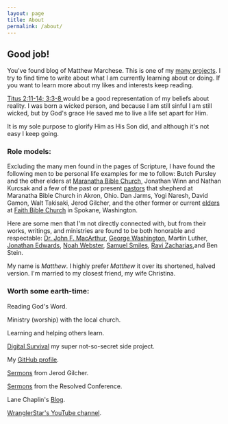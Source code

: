 ```yaml
---
layout: page
title: About
permalink: /about/
---
```



## Good job! ##

You've found blog of Matthew Marchese. This is one of my [many projects](http://maffblaster.github.io/projects/). I try to find time to write about what I am currently learning about or doing. If you want to learn more about my likes and interests keep reading.

[Titus 2:11-14; 3:3-8 ](https://www.biblegateway.com/passage/?search=Titus+2%3A11-14%2CTitus+3%3A3-8&version=ESV) would be a good representation of my beliefs about reality. I was born a wicked person, and because I am still sinful I am still wicked, but by God's grace He saved me to live a life set apart for Him.

It is my sole purpose to glorify Him as His Son did, and although it's not easy I keep going.

### Role models: ###

Excluding the many men found in the pages of Scripture, I have found the following men to be personal life examples for me to follow: Butch Pursley and the other elders at [Maranatha Bible Church](http://www.mbc95.org/), Jonathan Winn and Nathan Kurcsak and a few of the past or present [pastors](http://www.mbc95.org/about/ministry-staff/) that shepherd at Maranatha Bible Church in Akron, Ohio. Dan Jarms, Yogi Naresh, David Gamon, Walt Takisaki, Jerod Gilcher, and the other former or current [elders](http://www.fbchurch.org/who-we-are/pastors-elders/) at [Faith Bible Church](http://www.fbchurch.org/) in Spokane, Washington.

Here are some men that I'm not directly connected with, but from their works, writings, and ministries are found to be both honorable and respectable:
[Dr. John F. MacArthur](http://www.gty.org/), [George Washington](https://en.wikipedia.org/wiki/George_Washington), Martin Luther, [Jonathan Edwards](https://en.wikipedia.org/wiki/Jonathan_Edwards_%28theologian%29), [Noah Webster](https://en.wikipedia.org/wiki/Noah_Webster), [Samuel Smiles](http://www.gutenberg.org/ebooks/author/224?sort_order=title), [Ravi Zacharias](http://www.rzim.org/),and Ben Stein.

My name is *Matthew*. I highly prefer *Matthew* it over its shortened, halved version. I'm married to my closest friend, my wife Christina.

### Worth some earth-time: ###

Reading God's Word.

Ministry (worship) with the local church.

Learning and helping others learn.

[Digital Survival](http://www.digitalsurvival.us/) my super not-so-secret side project.

My [GitHub profile](https://github.com/Maffblaster).

[Sermons](http://www.fbchurch.org/sermons/service-type/college/) from Jerod Gilcher.

[Sermons](http://www.resolved.org/) from the Resolved Conference.

Lane Chaplin's [Blog](http://www.lanechaplin.com/).

[WranglerStar's YouTube channel](http://www.wranglerstar.com/).
